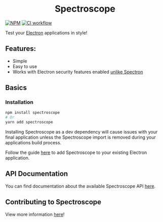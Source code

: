 <h1 align="center">Spectroscope</h1>

[![NPM](https://img.shields.io/npm/v/spectroscope)](https://www.npmjs.com/package/spectroscope)
[![CI workflow](https://github.com/oscartbeaumont/spectroscope/actions/workflows/ci.yml/badge.svg)](https://github.com/oscartbeaumont/spectroscope/actions)

Test your [Electron](https://www.electronjs.org/) applications in style!

## Features:

- Simple
- Easy to use
- Works with Electron security features enabled [unlike Spectron](https://github.com/electron-userland/spectron/issues/693)

## Basics

### Installation

```bash
npm install spectroscope
# Or
yarn add spectroscope
```

Installing Spectroscope as a dev dependency will cause issues with your final application unless the Spectroscope import is removed during your applications build process.

Follow the guide [here](https://github.com/oscartbeaumont/spectroscope/wiki/Installation) to add Spectroscope to your existing Electron application.

## API Documentation

You can find documentation about the available Spectroscope API [here](https://github.com/oscartbeaumont/spectroscope/wiki/API-Documentation).

## Contributing to Spectroscope

View more information [here](https://github.com/oscartbeaumont/spectroscope/wiki#to-contribute-to-spectroscope)!
